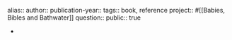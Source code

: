 alias::
author::
publication-year::
tags:: book, reference
project:: #[[Babies, Bibles and Bathwater]] 
question::
public:: true

-